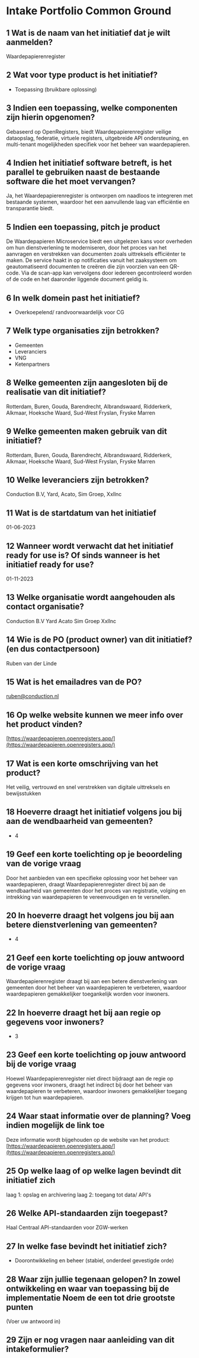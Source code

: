 # Intake Portfolio Common Ground

## 1 Wat is de naam van het initiatief dat je wilt aanmelden?

Waardepapierenregister

## 2 Wat voor type product is het initiatief?

- Toepassing (bruikbare oplossing)

## 3 Indien een toepassing, welke componenten zijn hierin opgenomen?

Gebaseerd op OpenRegisters, biedt Waardepapierenregister veilige dataopslag, federatie, virtuele registers, uitgebreide API ondersteuning, en multi-tenant mogelijkheden specifiek voor het beheer van waardepapieren.

## 4 Indien het initiatief software betreft, is het parallel te gebruiken naast de bestaande software die het moet vervangen?

Ja, het Waardepapierenregister is ontworpen om naadloos te integreren met bestaande systemen, waardoor het een aanvullende laag van efficiëntie en transparantie biedt.

## 5 Indien een toepassing, pitch je product

De Waardepapieren Microservice biedt een uitgelezen kans voor overheden om hun dienstverlening te moderniseren, door het proces van het aanvragen en verstrekken van documenten zoals uittreksels efficiënter te maken. De service haakt in op notificaties vanuit het zaaksysteem om geautomatiseerd documenten te creëren die zijn voorzien van een QR-code. Via de scan-app kan vervolgens door iedereen gecontroleerd worden of de code en het daaronder liggende document geldig is.

## 6 In welk domein past het initiatief?

- Overkoepelend/ randvoorwaardelijk voor CG

## 7 Welk type organisaties zijn betrokken?

- Gemeenten
- Leveranciers
- VNG
- Ketenpartners

## 8 Welke gemeenten zijn aangesloten bij de realisatie van dit initiatief?

Rotterdam, Buren, Gouda, Barendrecht, Albrandswaard, Ridderkerk, Alkmaar, Hoeksche Waard, Sud-West Fryslan, Fryske Marren

## 9 Welke gemeenten maken gebruik van dit initiatief?

Rotterdam, Buren, Gouda, Barendrecht, Albrandswaard, Ridderkerk, Alkmaar, Hoeksche Waard, Sud-West Fryslan, Fryske Marren

## 10 Welke leveranciers zijn betrokken?

Conduction B.V, Yard, Acato, Sim Groep, Xxllnc

## 11 Wat is de startdatum van het initiatief

01-06-2023

## 12 Wanneer wordt verwacht dat het initiatief ready for use is? Of sinds wanneer is het initiatief ready for use?

01-11-2023

## 13 Welke organisatie wordt aangehouden als contact organisatie?

Conduction B.V
Yard
Acato
Sim Groep
Xxllnc

## 14 Wie is de PO (product owner) van dit initiatief? (en dus contactpersoon)

Ruben van der Linde

## 15 Wat is het emailadres van de PO?

<ruben@conduction.nl>

## 16 Op welke website kunnen we meer info over het product vinden?

[https://waardepapieren.openregisters.app/](https://waardepapieren.openregisters.app/)

## 17 Wat is een korte omschrijving van het product?

Het veilig, vertrouwd en snel verstrekken van digitale uittreksels en bewijsstukken

## 18 Hoeverre draagt het initiatief volgens jou bij aan de wendbaarheid van gemeenten?

- 4

## 19 Geef een korte toelichting op je beoordeling van de vorige vraag

Door het aanbieden van een specifieke oplossing voor het beheer van waardepapieren, draagt Waardepapierenregister direct bij aan de wendbaarheid van gemeenten door het proces van registratie, volging en intrekking van waardepapieren te vereenvoudigen en te versnellen.

## 20 In hoeverre draagt het volgens jou bij aan betere dienstverlening van gemeenten?

- 4

## 21 Geef een korte toelichting op jouw antwoord de vorige vraag

Waardepapierenregister draagt bij aan een betere dienstverlening van gemeenten door het beheer van waardepapieren te verbeteren, waardoor waardepapieren gemakkelijker toegankelijk worden voor inwoners.

## 22 In hoeverre draagt het bij aan regie op gegevens voor inwoners?

- 3

## 23 Geef een korte toelichting op jouw antwoord bij de vorige vraag

Hoewel Waardepapierenregister niet direct bijdraagt aan de regie op gegevens voor inwoners, draagt het indirect bij door het beheer van waardepapieren te verbeteren, waardoor inwoners gemakkelijker toegang krijgen tot hun waardepapieren.

## 24 Waar staat informatie over de planning? Voeg indien mogelijk de link toe

Deze informatie wordt bijgehouden op de website van het product: [https://waardepapieren.openregisters.app/](https://waardepapieren.openregisters.app/)

## 25 Op welke laag of op welke lagen bevindt dit initiatief zich

laag 1: opslag en archivering
laag 2: toegang tot data/ API's

## 26 Welke API-standaarden zijn toegepast?

Haal Centraal
API-standaarden voor ZGW-werken

## 27 In welke fase bevindt het initiatief zich?

- Doorontwikkeling en beheer (stabiel, onderdeel gevestigde orde)

## 28 Waar zijn jullie tegenaan gelopen? In zowel ontwikkeling en waar van toepassing bij de implementatie Noem de een tot drie grootste punten

(Voer uw antwoord in)

## 29 Zijn er nog vragen naar aanleiding van dit intakeformulier?
